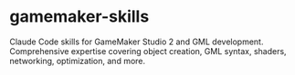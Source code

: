 # gamemaker-skills
Claude Code skills for GameMaker Studio 2 and GML development. Comprehensive expertise covering object creation, GML syntax, shaders, networking, optimization, and more.
